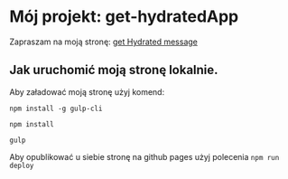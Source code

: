 # Mój projekt: get-hydratedApp

Zapraszam na moją stronę: [get Hydrated message](https://jaruto7.github.io/get-hydratedApp/)

## Jak uruchomić moją stronę lokalnie.

Aby załadować moją stronę użyj komend:

`npm install -g gulp-cli`

`npm install`

`gulp`

Aby opublikować u siebie stronę na github pages użyj polecenia `npm run deploy`
